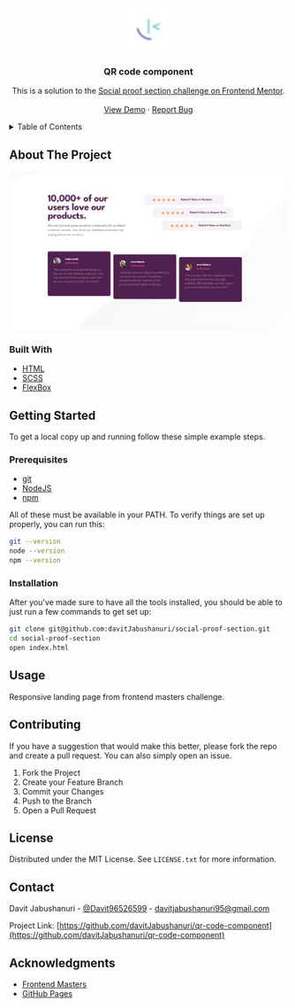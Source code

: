 <!-- PROJECT LOGO -->
<div align="center">
  <a href="https://github.com/othneildrew/Best-README-Template">
    <img src="./images/favicon-32x32.png" alt="Logo" width="80" height="80">
  </a>

  <h3 align="center">QR code component</h3>
  <p align="center">
    This is a solution to the <a href='https://www.frontendmentor.io/challenges/social-proof-section-6e0qTv_bA/hub/social-proof-section-BJUIPPHLc'>Social proof section challenge on Frontend Mentor</a>.
    <br />
    <br />
    <a href="https://davitjabushanuri.github.io/social-proof-section/">View Demo</a>
    ·
    <a href="https://github.com/davitJabushanuri/social-proof-section/issues">Report Bug</a>
  </p>
</div>

<!-- TABLE OF CONTENTS -->
<details>
  <summary>Table of Contents</summary>
  <ol>
    <li>
      <a href="#about-the-project">About The Project</a>
      <ul>
        <li><a href="#built-with">Built With</a></li>
      </ul>
    </li>
    <li>
      <a href="#getting-started">Getting Started</a>
      <ul>
        <li><a href="#prerequisites">Prerequisites</a></li>
        <li><a href="#installation">Installation</a></li>
      </ul>
    </li>
    <li><a href="#usage">Usage</a></li>
    <li><a href="#contributing">Contributing</a></li>
    <li><a href="#license">License</a></li>
    <li><a href="#contact">Contact</a></li>
    <li><a href="#acknowledgments">Acknowledgments</a></li>
  </ol>
</details>

<!-- ABOUT THE PROJECT -->

## About The Project

[![Product Name Screen Shot][product-screenshot]](https://davitjabushanuri.github.io/qr-code-component/)

### Built With

- [HTML](https://html.com)
- [SCSS](https://sass-lang.com/)
- [FlexBox](https://developer.mozilla.org/en-US/docs/Web/CSS/CSS_Flexible_Box_Layout/Basic_Concepts_of_Flexbox)

<!-- GETTING STARTED -->

## Getting Started

To get a local copy up and running follow these simple example steps.

### Prerequisites

- [git](https://git-scm.com/downloads)
- [NodeJS](https://nodejs.org/en/download/)
- [npm](https://www.npmjs.com/)

All of these must be available in your PATH. To verify things are set up properly, you can run this:

```sh
git --version
node --version
npm --version
```

### Installation

After you've made sure to have all the tools installed, you should be able to just run a few commands to get set up:

```sh
git clone git@github.com:davitJabushanuri/social-proof-section.git
cd social-proof-section
open index.html
```

<!-- USAGE EXAMPLES -->

## Usage

Responsive landing page from frontend masters challenge.

<!-- CONTRIBUTING -->

## Contributing

If you have a suggestion that would make this better, please fork the repo and create a pull request. You can also simply open an issue.

1. Fork the Project
2. Create your Feature Branch
3. Commit your Changes
4. Push to the Branch
5. Open a Pull Request

<!-- LICENSE -->

## License

Distributed under the MIT License. See `LICENSE.txt` for more information.

<!-- CONTACT -->

## Contact

Davit Jabushanuri - [@Davit96526599](https://twitter.com/Davit96526599) - davitjabushanuri95@gmail.com

Project Link: [https://github.com/davitJabushanuri/qr-code-component](https://github.com/davitJabushanuri/qr-code-component)

<!-- ACKNOWLEDGMENTS -->

## Acknowledgments

- [Frontend Masters](https://www.frontendmentor.io/)
- [GitHub Pages](https://pages.github.com)

<!-- MARKDOWN LINKS & IMAGES -->
<!-- https://www.markdownguide.org/basic-syntax/#reference-style-links -->

[product-screenshot]: images/template.png
